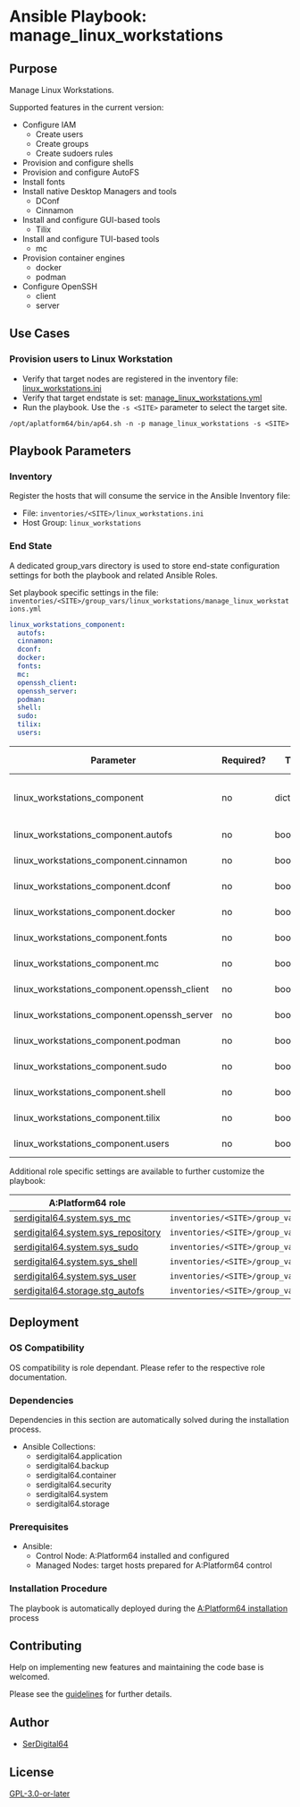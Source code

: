 # Ansible Playbook: manage_linux_workstations

## Purpose

Manage Linux Workstations.

Supported features in the current version:

- Configure IAM
  - Create users
  - Create groups
  - Create sudoers rules
- Provision and configure shells
- Provision and configure AutoFS
- Install fonts
- Install native Desktop Managers and tools
  - DConf
  - Cinnamon
- Install and configure GUI-based tools
  - Tilix
- Install and configure TUI-based tools
  - mc
- Provision container engines
  - docker
  - podman
- Configure OpenSSH
  - client
  - server

## Use Cases

### Provision users to Linux Workstation

- Verify that target nodes are registered in the inventory file: [linux_workstations.ini](#inventory)
- Verify that target endstate is set: [manage_linux_workstations.yml](#end-state)
- Run the playbook. Use the `-s <SITE>` parameter to select the target site.

```shell
/opt/aplatform64/bin/ap64.sh -n -p manage_linux_workstations -s <SITE>
```

## Playbook Parameters

### Inventory

Register the hosts that will consume the service in the Ansible Inventory file:

- File: `inventories/<SITE>/linux_workstations.ini`
- Host Group: `linux_workstations`

### End State

A dedicated group_vars directory is used to store end-state configuration settings for both the playbook and related Ansible Roles.

Set playbook specific settings in the file: `inventories/<SITE>/group_vars/linux_workstations/manage_linux_workstations.yml`

```yaml
linux_workstations_component:
  autofs:
  cinnamon:
  dconf:
  docker:
  fonts:
  mc:
  openssh_client:
  openssh_server:
  podman:
  shell:
  sudo:
  tilix:
  users:
```

| Parameter                                   | Required? | Type       | Default | Purpose / Value                           |
| ------------------------------------------- | --------- | ---------- | ------- | ----------------------------------------- |
| linux_workstations_component                | no        | dictionary |         | Define what applications will be deployed |
| linux_workstations_component.autofs         | no        | boolean    | `false` | Enable components?                        |
| linux_workstations_component.cinnamon       | no        | boolean    | `false` | Enable components?                        |
| linux_workstations_component.dconf          | no        | boolean    | `false` | Enable components?                        |
| linux_workstations_component.docker         | no        | boolean    | `false` | Enable components?                        |
| linux_workstations_component.fonts          | no        | boolean    | `true`  | Enable components?                        |
| linux_workstations_component.mc             | no        | boolean    | `true`  | Enable components?                        |
| linux_workstations_component.openssh_client | no        | boolean    | `true`  | Enable components?                        |
| linux_workstations_component.openssh_server | no        | boolean    | `true`  | Enable components?                        |
| linux_workstations_component.podman         | no        | boolean    | `false` | Enable components?                        |
| linux_workstations_component.sudo           | no        | boolean    | `true`  | Enable components?                        |
| linux_workstations_component.shell          | no        | boolean    | `true`  | Enable components?                        |
| linux_workstations_component.tilix          | no        | boolean    | `false` | Enable components?                        |
| linux_workstations_component.users          | no        | boolean    | `true`  | Enable components?                        |

Additional role specific settings are available to further customize the playbook:

| A:Platform64 role                                                                | group_vars file                                                       |
| -------------------------------------------------------------------------------- | --------------------------------------------------------------------- |
| [serdigital64.system.sys_mc](../roles/sys_mc.md#role-parameters)                 | `inventories/<SITE>/group_vars/linux_workstations/sys_mc.yml`         |
| [serdigital64.system.sys_repository](../roles/sys_repository.md#role-parameters) | `inventories/<SITE>/group_vars/linux_workstations/sys_repository.yml` |
| [serdigital64.system.sys_sudo](../roles/sys_sudo.md#role-parameters)             | `inventories/<SITE>/group_vars/linux_workstations/sys_sudo.yml`       |
| [serdigital64.system.sys_shell](../roles/sys_shell.md#role-parameters)           | `inventories/<SITE>/group_vars/linux_workstations/sys_shell.yml`      |
| [serdigital64.system.sys_user](../roles/sys_user.md#role-parameters)             | `inventories/<SITE>/group_vars/linux_workstations/sys_user.yml`       |
| [serdigital64.storage.stg_autofs](../roles/stg_autofs.md#role-parameters)        | `inventories/<SITE>/group_vars/linux_workstations/stg_autofs.yml`     |

## Deployment

### OS Compatibility

OS compatibility is role dependant. Please refer to the respective role documentation.

### Dependencies

Dependencies in this section are automatically solved during the installation process.

- Ansible Collections:
  - serdigital64.application
  - serdigital64.backup
  - serdigital64.container
  - serdigital64.security
  - serdigital64.system
  - serdigital64.storage

### Prerequisites

- Ansible:
  - Control Node: A:Platform64 installed and configured
  - Managed Nodes: target hosts prepared for A:Platform64 control

### Installation Procedure

The playbook is automatically deployed during the [A:Platform64 installation](/#installation) process

## Contributing

Help on implementing new features and maintaining the code base is welcomed.

Please see the [guidelines](https://aplatform64.readthedocs.io/en/latest/CONTRIBUTING) for further details.

## Author

- [SerDigital64](https://serdigital64.github.io/)

## License

[GPL-3.0-or-later](https://www.gnu.org/licenses/gpl-3.0.txt)

